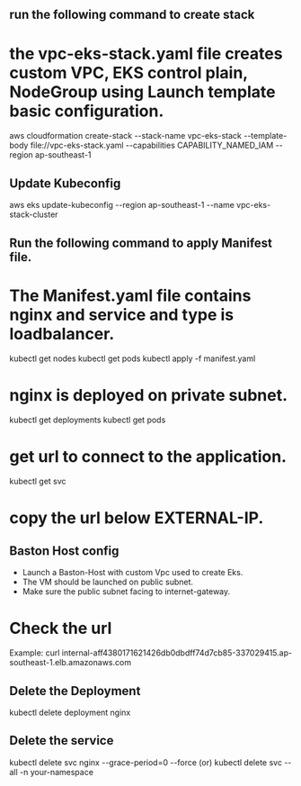 ## run the following command to create stack
# the vpc-eks-stack.yaml file creates custom VPC, EKS control plain, NodeGroup using Launch template basic configuration.

aws cloudformation create-stack --stack-name vpc-eks-stack --template-body file://vpc-eks-stack.yaml --capabilities CAPABILITY_NAMED_IAM --region ap-southeast-1

## Update Kubeconfig
aws eks update-kubeconfig --region ap-southeast-1 --name vpc-eks-stack-cluster

## Run the following command to apply Manifest file.
# The Manifest.yaml file contains nginx and service and type is loadbalancer.

kubectl get nodes
kubectl get pods
kubectl apply -f manifest.yaml
# nginx is deployed on private subnet.

kubectl get deployments
kubectl get pods

# get url to connect to the application.
kubectl get svc
# copy the url below EXTERNAL-IP.

## Baston Host config
- Launch a Baston-Host with custom Vpc used to create Eks.
- The VM should be launched on public subnet.
- Make sure the public subnet facing to internet-gateway.

# Check the url
Example: curl internal-aff4380171621426db0dbdff74d7cb85-337029415.ap-southeast-1.elb.amazonaws.com

## Delete the Deployment
kubectl delete deployment nginx

## Delete the service
kubectl delete svc nginx --grace-period=0 --force
(or)
kubectl delete svc --all -n your-namespace

